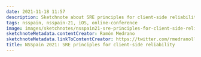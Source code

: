 ```yaml
---
date: 2021-11-18 11:57
description: Sketchnote about SRE principles for client-side reliability from Ramón Medrano at NSSpain 2021
tags: nsspain, nsspain-21, iOS, online-conference
image: images/sketchnotes/nsspain21-sre-principles-for-client-side-reliability-small.jpg
sketchnoteMetadata.contentCreator: Ramón Medrano
sketchnoteMetadata.linkToContentCreator: https://twitter.com/rmedranollamas
title: NSSpain 2021: SRE principles for client-side reliability
---
```

